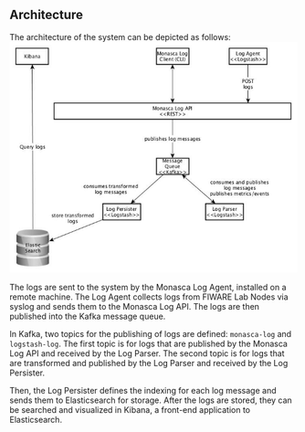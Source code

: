 ## Architecture
The architecture of the system can be depicted as follows:
![system architecture](images/monasca_log_api.jpg)

The logs are sent to the system by the Monasca Log Agent, installed on a remote machine. The Log Agent collects logs from FIWARE Lab Nodes via syslog and sends them to the Monasca Log API. The logs are then published into the Kafka message queue.

In Kafka, two topics for the publishing of logs are defined: `monasca-log` and `logstash-log`. The first topic is for logs that are published by the Monasca Log API and received by the Log Parser. The second topic is for logs that are transformed and published by the Log Parser and received by the Log Persister.

Then, the Log Persister defines the indexing for each log message and sends them to Elasticsearch for storage. After the logs are stored, they can be searched and visualized in Kibana, a front-end application to Elasticsearch.
